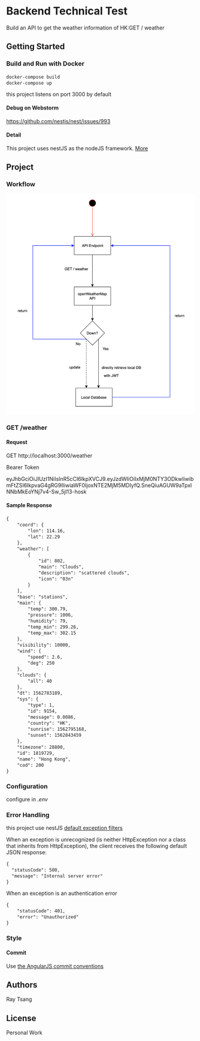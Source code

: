 # Backend Technical Test

Build an API to get the weather information of HK:GET / weather

## Getting Started

### Build and Run with Docker
```
docker-compose build
docker-compose up
```

this project listens on port 3000 by default

#### Debug on Webstorm
https://github.com/nestjs/nest/issues/993

#### Detail
This project uses nestJS as the nodeJS framework. [More](./doc/framework.md)

## Project

### Workflow
![Project workflow](./doc/asset/img/project_workflow.png)

### GET /weather
#### Request
GET http://localhost:3000/weather

Bearer Token

eyJhbGciOiJIUzI1NiIsInR5cCI6IkpXVCJ9.eyJzdWIiOiIxMjM0NTY3ODkwIiwibmFtZSI6IkpvaG4gRG9lIiwiaWF0IjoxNTE2MjM5MDIyfQ.SneQiuAGUW9aTpxlNNbMkEoYNj7v4-Sw_5jl13-hosk

#### Sample Response
```
{
    "coord": {
        "lon": 114.16,
        "lat": 22.29
    },
    "weather": [
        {
            "id": 802,
            "main": "Clouds",
            "description": "scattered clouds",
            "icon": "03n"
        }
    ],
    "base": "stations",
    "main": {
        "temp": 300.79,
        "pressure": 1006,
        "humidity": 79,
        "temp_min": 299.26,
        "temp_max": 302.15
    },
    "visibility": 10000,
    "wind": {
        "speed": 2.6,
        "deg": 250
    },
    "clouds": {
        "all": 40
    },
    "dt": 1562783189,
    "sys": {
        "type": 1,
        "id": 9154,
        "message": 0.0086,
        "country": "HK",
        "sunrise": 1562795168,
        "sunset": 1562843459
    },
    "timezone": 28800,
    "id": 1819729,
    "name": "Hong Kong",
    "cod": 200
}
```

### Configuration
configure in _.env_

### Error Handling
this project use nestJS [default exception filters](https://docs.nestjs.com/exception-filters)


When an exception is unrecognized (is neither HttpException nor a class that inherits from HttpException), the client receives the following default JSON response:

```
{
  "statusCode": 500,
  "message": "Internal server error"
}

```

When an exception is an authentication error
```
{
    "statusCode": 401,
    "error": "Unauthorized"
}
```

### Style
#### Commit
Use [the AngularJS commit conventions](https://gist.github.com/stephenparish/9941e89d80e2bc58a153)

## Authors

Ray Tsang

## License

Personal Work
